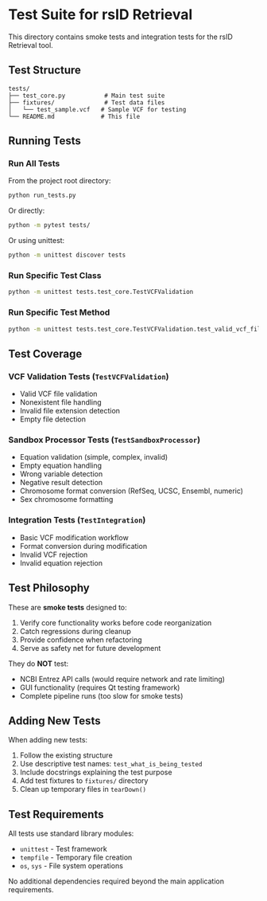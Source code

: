 # Test Suite for rsID Retrieval

This directory contains smoke tests and integration tests for the rsID Retrieval tool.

## Test Structure

```
tests/
├── test_core.py           # Main test suite
├── fixtures/              # Test data files
│   └── test_sample.vcf   # Sample VCF for testing
└── README.md             # This file
```

## Running Tests

### Run All Tests

From the project root directory:

```bash
python run_tests.py
```

Or directly:

```bash
python -m pytest tests/
```

Or using unittest:

```bash
python -m unittest discover tests
```

### Run Specific Test Class

```bash
python -m unittest tests.test_core.TestVCFValidation
```

### Run Specific Test Method

```bash
python -m unittest tests.test_core.TestVCFValidation.test_valid_vcf_file
```

## Test Coverage

### VCF Validation Tests (`TestVCFValidation`)
- Valid VCF file validation
- Nonexistent file handling
- Invalid file extension detection
- Empty file detection

### Sandbox Processor Tests (`TestSandboxProcessor`)
- Equation validation (simple, complex, invalid)
- Empty equation handling
- Wrong variable detection
- Negative result detection
- Chromosome format conversion (RefSeq, UCSC, Ensembl, numeric)
- Sex chromosome formatting

### Integration Tests (`TestIntegration`)
- Basic VCF modification workflow
- Format conversion during modification
- Invalid VCF rejection
- Invalid equation rejection

## Test Philosophy

These are **smoke tests** designed to:
1. Verify core functionality works before code reorganization
2. Catch regressions during cleanup
3. Provide confidence when refactoring
4. Serve as safety net for future development

They do **NOT** test:
- NCBI Entrez API calls (would require network and rate limiting)
- GUI functionality (requires Qt testing framework)
- Complete pipeline runs (too slow for smoke tests)

## Adding New Tests

When adding new tests:
1. Follow the existing structure
2. Use descriptive test names: `test_what_is_being_tested`
3. Include docstrings explaining the test purpose
4. Add test fixtures to `fixtures/` directory
5. Clean up temporary files in `tearDown()`

## Test Requirements

All tests use standard library modules:
- `unittest` - Test framework
- `tempfile` - Temporary file creation
- `os`, `sys` - File system operations

No additional dependencies required beyond the main application requirements.
